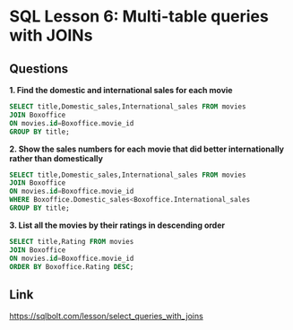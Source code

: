 # SQL Lesson 6: Multi-table queries with JOINs


## Questions

**1. Find the domestic and international sales for each movie**

```sql
SELECT title,Domestic_sales,International_sales FROM movies 
JOIN Boxoffice
ON movies.id=Boxoffice.movie_id
GROUP BY title;
```


**2. Show the sales numbers for each movie that did better internationally rather than domestically**

```sql
SELECT title,Domestic_sales,International_sales FROM movies 
JOIN Boxoffice
ON movies.id=Boxoffice.movie_id
WHERE Boxoffice.Domestic_sales<Boxoffice.International_sales
GROUP BY title;
```

**3. List all the movies by their ratings in descending order**

```sql
SELECT title,Rating FROM movies 
JOIN Boxoffice
ON movies.id=Boxoffice.movie_id
ORDER BY Boxoffice.Rating DESC;
```


## Link
https://sqlbolt.com/lesson/select_queries_with_joins